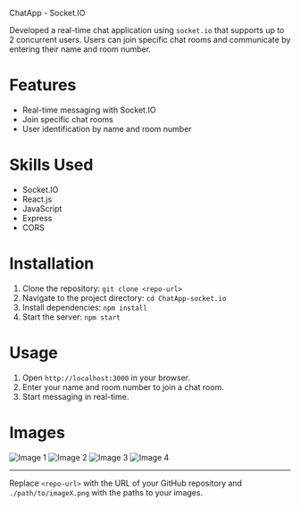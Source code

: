ChatApp - Socket.IO

Developed a real-time chat application using `socket.io` that supports up to 2 concurrent users. Users can join specific chat rooms and communicate by entering their name and room number.
# Features
- Real-time messaging with Socket.IO
- Join specific chat rooms
- User identification by name and room number

# Skills Used
- Socket.IO
- React.js
- JavaScript
- Express
- CORS

# Installation
1. Clone the repository: `git clone <repo-url>`
2. Navigate to the project directory: `cd ChatApp-socket.io`
3. Install dependencies: `npm install`
4. Start the server: `npm start`

# Usage
1. Open `http://localhost:3000` in your browser.
2. Enter your name and room number to join a chat room.
3. Start messaging in real-time.

# Images

![Image 1](./path/to/image1.png)
![Image 2](./path/to/image2.png)
![Image 3](./path/to/image3.png)
![Image 4](./path/to/image4.png)

---

Replace `<repo-url>` with the URL of your GitHub repository and `./path/to/imageX.png` with the paths to your images.
